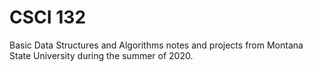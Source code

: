 # CSCI 132

Basic Data Structures and Algorithms notes and projects from Montana State University during the summer of 2020.
